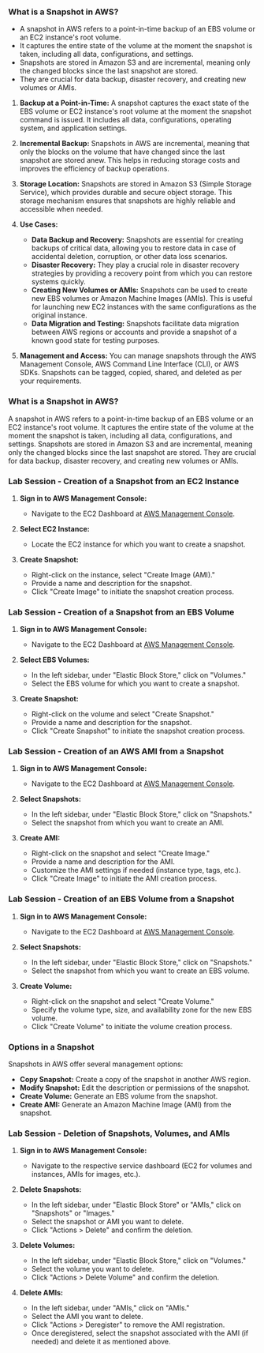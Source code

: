 ### What is a Snapshot in AWS?
- A snapshot in AWS refers to a point-in-time backup of an EBS volume or an EC2 instance's root volume.
- It captures the entire state of the volume at the moment the snapshot is taken, including all data, configurations, and settings.
- Snapshots are stored in Amazon S3 and are incremental, meaning only the changed blocks since the last snapshot are stored.
- They are crucial for data backup, disaster recovery, and creating new volumes or AMIs.

1. **Backup at a Point-in-Time:** A snapshot captures the exact state of the EBS volume or EC2 instance's root volume at the moment the snapshot command is issued. It includes all data, configurations, operating system, and application settings.

2. **Incremental Backup:** Snapshots in AWS are incremental, meaning that only the blocks on the volume that have changed since the last snapshot are stored anew. This helps in reducing storage costs and improves the efficiency of backup operations.

3. **Storage Location:** Snapshots are stored in Amazon S3 (Simple Storage Service), which provides durable and secure object storage. This storage mechanism ensures that snapshots are highly reliable and accessible when needed.

4. **Use Cases:**
   - **Data Backup and Recovery:** Snapshots are essential for creating backups of critical data, allowing you to restore data in case of accidental deletion, corruption, or other data loss scenarios.
   - **Disaster Recovery:** They play a crucial role in disaster recovery strategies by providing a recovery point from which you can restore systems quickly.
   - **Creating New Volumes or AMIs:** Snapshots can be used to create new EBS volumes or Amazon Machine Images (AMIs). This is useful for launching new EC2 instances with the same configurations as the original instance.
   - **Data Migration and Testing:** Snapshots facilitate data migration between AWS regions or accounts and provide a snapshot of a known good state for testing purposes.

5. **Management and Access:** You can manage snapshots through the AWS Management Console, AWS Command Line Interface (CLI), or AWS SDKs. Snapshots can be tagged, copied, shared, and deleted as per your requirements.


### What is a Snapshot in AWS?

A snapshot in AWS refers to a point-in-time backup of an EBS volume or an EC2 instance's root volume. It captures the entire state of the volume at the moment the snapshot is taken, including all data, configurations, and settings. Snapshots are stored in Amazon S3 and are incremental, meaning only the changed blocks since the last snapshot are stored. They are crucial for data backup, disaster recovery, and creating new volumes or AMIs.

### Lab Session - Creation of a Snapshot from an EC2 Instance

1. **Sign in to AWS Management Console:**
   - Navigate to the EC2 Dashboard at [AWS Management Console](https://console.aws.amazon.com/ec2/).

2. **Select EC2 Instance:**
   - Locate the EC2 instance for which you want to create a snapshot.

3. **Create Snapshot:**
   - Right-click on the instance, select "Create Image (AMI)."
   - Provide a name and description for the snapshot.
   - Click "Create Image" to initiate the snapshot creation process.

### Lab Session - Creation of a Snapshot from an EBS Volume

1. **Sign in to AWS Management Console:**
   - Navigate to the EC2 Dashboard at [AWS Management Console](https://console.aws.amazon.com/ec2/).

2. **Select EBS Volumes:**
   - In the left sidebar, under "Elastic Block Store," click on "Volumes."
   - Select the EBS volume for which you want to create a snapshot.

3. **Create Snapshot:**
   - Right-click on the volume and select "Create Snapshot."
   - Provide a name and description for the snapshot.
   - Click "Create Snapshot" to initiate the snapshot creation process.

### Lab Session - Creation of an AWS AMI from a Snapshot

1. **Sign in to AWS Management Console:**
   - Navigate to the EC2 Dashboard at [AWS Management Console](https://console.aws.amazon.com/ec2/).

2. **Select Snapshots:**
   - In the left sidebar, under "Elastic Block Store," click on "Snapshots."
   - Select the snapshot from which you want to create an AMI.

3. **Create AMI:**
   - Right-click on the snapshot and select "Create Image."
   - Provide a name and description for the AMI.
   - Customize the AMI settings if needed (instance type, tags, etc.).
   - Click "Create Image" to initiate the AMI creation process.

### Lab Session - Creation of an EBS Volume from a Snapshot

1. **Sign in to AWS Management Console:**
   - Navigate to the EC2 Dashboard at [AWS Management Console](https://console.aws.amazon.com/ec2/).

2. **Select Snapshots:**
   - In the left sidebar, under "Elastic Block Store," click on "Snapshots."
   - Select the snapshot from which you want to create an EBS volume.

3. **Create Volume:**
   - Right-click on the snapshot and select "Create Volume."
   - Specify the volume type, size, and availability zone for the new EBS volume.
   - Click "Create Volume" to initiate the volume creation process.

### Options in a Snapshot

Snapshots in AWS offer several management options:

- **Copy Snapshot:** Create a copy of the snapshot in another AWS region.
- **Modify Snapshot:** Edit the description or permissions of the snapshot.
- **Create Volume:** Generate an EBS volume from the snapshot.
- **Create AMI:** Generate an Amazon Machine Image (AMI) from the snapshot.

### Lab Session - Deletion of Snapshots, Volumes, and AMIs

1. **Sign in to AWS Management Console:**
   - Navigate to the respective service dashboard (EC2 for volumes and instances, AMIs for images, etc.).

2. **Delete Snapshots:**
   - In the left sidebar, under "Elastic Block Store" or "AMIs," click on "Snapshots" or "Images."
   - Select the snapshot or AMI you want to delete.
   - Click "Actions > Delete" and confirm the deletion.

3. **Delete Volumes:**
   - In the left sidebar, under "Elastic Block Store," click on "Volumes."
   - Select the volume you want to delete.
   - Click "Actions > Delete Volume" and confirm the deletion.

4. **Delete AMIs:**
   - In the left sidebar, under "AMIs," click on "AMIs."
   - Select the AMI you want to delete.
   - Click "Actions > Deregister" to remove the AMI registration.
   - Once deregistered, select the snapshot associated with the AMI (if needed) and delete it as mentioned above.
